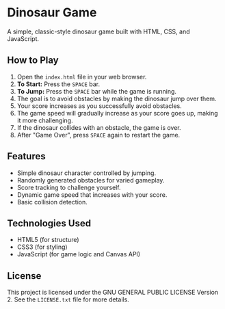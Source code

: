 # Dinosaur Game

A simple, classic-style dinosaur game built with HTML, CSS, and JavaScript.

## How to Play

1.  Open the `index.html` file in your web browser.
2.  **To Start:** Press the `SPACE` bar.
3.  **To Jump:** Press the `SPACE` bar while the game is running.
4.  The goal is to avoid obstacles by making the dinosaur jump over them.
5.  Your score increases as you successfully avoid obstacles.
6.  The game speed will gradually increase as your score goes up, making it more challenging.
7.  If the dinosaur collides with an obstacle, the game is over.
8.  After "Game Over", press `SPACE` again to restart the game.

## Features

*   Simple dinosaur character controlled by jumping.
*   Randomly generated obstacles for varied gameplay.
*   Score tracking to challenge yourself.
*   Dynamic game speed that increases with your score.
*   Basic collision detection.

## Technologies Used

*   HTML5 (for structure)
*   CSS3 (for styling)
*   JavaScript (for game logic and Canvas API)

## License

This project is licensed under the GNU GENERAL PUBLIC LICENSE Version 2. See the `LICENSE.txt` file for more details.